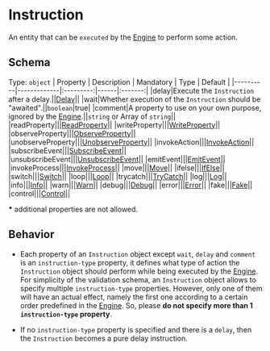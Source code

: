 # Instruction

An entity that can be `executed` by the [Engine] to perform some action.

## Schema
Type: `object`
| Property | Description | Mandatory | Type | Default |
|----------|-------------|:---------:|------|:-------:|
|delay|Execute the `Instruction` after a delay.||[Delay]||
|wait|Whether execution of the `Instruction` should be "awaited".||`boolean`|true|
|comment|A property to use on your own purpose, ignored by the [Engine].||`string` or Array of `string`||
|readProperty|||[ReadProperty]||
|writeProperty|||[WriteProperty]||
|observeProperty|||[ObserveProperty]||
|unobserveProperty|||[UnobserveProperty]||
|invokeAction|||[InvokeAction]||
|subscribeEvent|||[SubscribeEvent]||
|unsubscribeEvent|||[UnsubscribeEvent]||
|emitEvent|||[EmitEvent]||
|invokeProcess|||[InvokeProcess]||
|move|||[Move]||
|ifelse|||[IfElse]||
|switch|||[Switch]||
|loop|||[Loop]||
|trycatch|||[TryCatch]||
|log|||[Log]||
|info|||[Info]||
|warn|||[Warn]||
|debug|||[Debug]||
|error|||[Error]||
|fake|||[Fake]||
|control|||[Control]||

**\*** additional properties are not allowed.

## Behavior
- Each property of an `Instruction` object except `wait`, `delay` and `comment` is an `instruction-type` property, it defines what type of action the `Instruction` object should perform while being executed by the [Engine]. For simplicity of the validation schema, an `Instruction` object allows to specify multiple `instruction-type` properties. However, only one of them will have an actual effect, namely the first one according to a certain order predefined in the [Engine]. So, please **do not specify more than 1 `instruction-type` property**.  


- If no `instruction-type` property is specified and there is a `delay`, then the `Instruction` becomes a pure delay instruction.



[Engine]: ../Definitions.md#virtual-thing-engine-and-engine

[Delay]: ../helper_components/Delay.md

[ReadProperty]: ReadProperty.md
[WriteProperty]: WriteProperty.md
[ObserveProperty]: ObserveProperty.md
[UnobserveProperty]: UnobserveProperty.md
[InvokeAction]: InvokeAction.md
[SubscribeEvent]: SubscribeEvent.md
[UnsubscribeEvent]: UnsubscribeEvent.md
[EmitEvent]: EmitEvent.md
[InvokeProcess]: InvokeProcess.md
[Move]: Move.md
[IfElse]: IfElse.md
[Switch]: Switch.md
[Loop]: Loop.md
[TryCatch]: TryCatch.md
[Fake]: Fake.md
[Control]: Control.md
[Log]: Console.md#Log
[Info]: Console.md#Info
[Warn]: Console.md#Warn
[Debug]: Console.md#Debug
[Error]: Console.md#Error